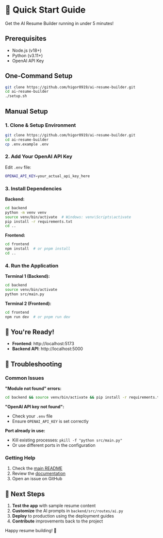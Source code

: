 # 🚀 Quick Start Guide

Get the AI Resume Builder running in under 5 minutes!

## Prerequisites

- Node.js (v18+)
- Python (v3.11+)
- OpenAI API Key

## One-Command Setup

```bash
git clone https://github.com/higor0919/ai-resume-builder.git
cd ai-resume-builder
./setup.sh
```

## Manual Setup

### 1. Clone & Setup Environment

```bash
git clone https://github.com/higor0919/ai-resume-builder.git
cd ai-resume-builder
cp .env.example .env
```

### 2. Add Your OpenAI API Key

Edit `.env` file:
```bash
OPENAI_API_KEY=your_actual_api_key_here
```

### 3. Install Dependencies

**Backend:**
```bash
cd backend
python -m venv venv
source venv/bin/activate  # Windows: venv\Scripts\activate
pip install -r requirements.txt
cd ..
```

**Frontend:**
```bash
cd frontend
npm install  # or pnpm install
cd ..
```

### 4. Run the Application

**Terminal 1 (Backend):**
```bash
cd backend
source venv/bin/activate
python src/main.py
```

**Terminal 2 (Frontend):**
```bash
cd frontend
npm run dev  # or pnpm run dev
```

## 🎉 You're Ready!

- **Frontend**: http://localhost:5173
- **Backend API**: http://localhost:5000

## 🔧 Troubleshooting

### Common Issues

**"Module not found" errors:**
```bash
cd backend && source venv/bin/activate && pip install -r requirements.txt
```

**"OpenAI API key not found":**
- Check your `.env` file
- Ensure `OPENAI_API_KEY` is set correctly

**Port already in use:**
- Kill existing processes: `pkill -f "python src/main.py"`
- Or use different ports in the configuration

### Getting Help

1. Check the [main README](README.md)
2. Review the [documentation](docs/)
3. Open an issue on GitHub

## 🎯 Next Steps

1. **Test the app** with sample resume content
2. **Customize** the AI prompts in `backend/src/routes/ai.py`
3. **Deploy** to production using the deployment guides
4. **Contribute** improvements back to the project

Happy resume building! 🎉

